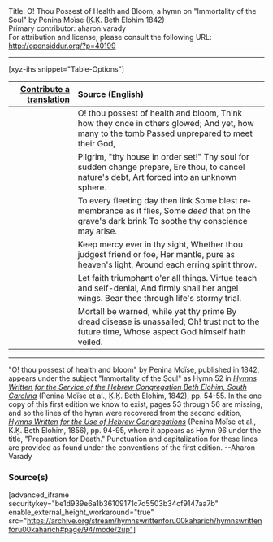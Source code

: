 <html>
<head></head>
<body>
Title: O! Thou Possest of Health and Bloom, a hymn on "Immortality of the Soul" by Penina Moïse (Ḳ.Ḳ. Beth Elohim 1842)<br />
Primary contributor: aharon.varady<br />
For attribution and license, please consult the following URL: <a href="http://opensiddur.org/?p=40199">http://opensiddur.org/?p=40199</a>
<p />
<hr />

[xyz-ihs snippet="Table-Options"]<table style="margin-left: auto;margin-right: auto;" class="draggable">
<thead><tr><th id="x" style="text-align: right;"><a href="/contribute/upload">Contribute a translation</a></th><th style="text-align: left;">Source (English)</th></tr></thead>
<tbody>
<tr><td style="vertical-align:top;">
<div class="liturgy" lang="he" style="text-align: right;">

</div></td>

<td style="vertical-align:top;">
<div class="english" lang="en" style="text-align: left;">
O! thou possest of health and bloom, 
Think how they once in others glowed; 
And yet, how many to the tomb 
Passed unprepared to meet their God, 
</div></td></tr>


<tr><td style="vertical-align:top;">
<div class="liturgy" lang="he" style="text-align: right;">

</div></td>

<td style="vertical-align:top;">
<div class="english" lang="en" style="text-align: left;">
Pilgrim, "thy house in order set!" 
Thy soul for sudden change prepare, 
Ere thou, to cancel nature's debt, 
Art forced into an unknown sphere. 
</div></td></tr>


<tr><td style="vertical-align:top;">
<div class="liturgy" lang="he" style="text-align: right;">

</div></td>

<td style="vertical-align:top;">
<div class="english" lang="en" style="text-align: left;">
To every fleeting day then link 
Some blest remembrance as it flies, 
Some <em>deed</em> that on the grave's dark brink 
To soothe thy conscience may arise. 
</div></td></tr>


<tr><td style="vertical-align:top;">
<div class="liturgy" lang="he" style="text-align: right;">

</div></td>

<td style="vertical-align:top;">
<div class="english" lang="en" style="text-align: left;">
Keep mercy ever in thy sight, 
Whether thou judgest friend or foe, 
Her mantle, pure as heaven's light, 
Around each erring spirit throw. 
</div></td></tr>


<tr><td style="vertical-align:top;">
<div class="liturgy" lang="he" style="text-align: right;">

</div></td>

<td style="vertical-align:top;">
<div class="english" lang="en" style="text-align: left;">
Let faith triumphant o'er all things. 
Virtue teach and self-denial, 
And firmly shall her angel wings. 
Bear thee through life's stormy trial. 
</div></td></tr>


<tr><td style="vertical-align:top;">
<div class="liturgy" lang="he" style="text-align: right;">

</div></td>

<td style="vertical-align:top;">
<div class="english" lang="en" style="text-align: left;">
Mortal! be warned, while yet thy prime 
By dread disease is unassailed; 
Oh! trust not to the future time, 
Whose aspect God himself hath veiled.
</div></td></tr>
</tbody></table>

<hr />

"O! thou possest of health and bloom" by Penina Moïse, published in 1842, appears under the subject "Immortality of the Soul" as Hymn 52 in <em><a href="/?p=39305">Hymns Written for the Service of the Hebrew Congregation Beth Elohim, South Carolina</a></em> (Penina Moïse et al., Ḳ.Ḳ. Beth Elohim, 1842), pp. 54-55. In the one copy of this first edition we know to exist, pages 53 through 56 are missing, and so the lines of the hymn were recovered from the second edition, <em><a href="/?p=39305">Hymns Written for the Use of Hebrew Congregations</a></em> (Penina Moïse et al., Ḳ.Ḳ. Beth Elohim, 1856), pp. 94-95, where it appears as Hymn 96 under the title, "Preparation for Death." Punctuation and capitalization for these lines are provided as found under the conventions of the first edition. --Aharon Varady

<h3>Source(s)</h3>

[advanced_iframe securitykey="be1d939e6a1b36109171c7d5503b34cf9147aa7b" enable_external_height_workaround="true" src="https://archive.org/stream/hymnswrittenforu00kaharich/hymnswrittenforu00kaharich#page/94/mode/2up"]

&nbsp; 
</body>
</html>